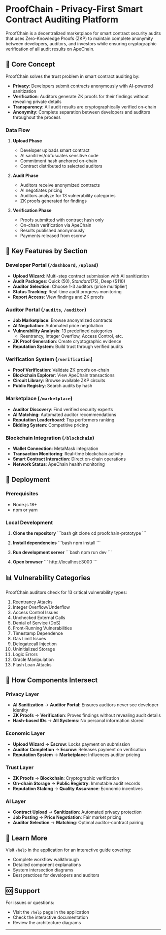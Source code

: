 # ProofChain - Privacy-First Smart Contract Auditing Platform

ProofChain is a decentralized marketplace for smart contract security audits that uses Zero-Knowledge Proofs (ZKP) to maintain complete anonymity between developers, auditors, and investors while ensuring cryptographic verification of all audit results on ApeChain.

## 🎯 Core Concept

ProofChain solves the trust problem in smart contract auditing by:
- **Privacy**: Developers submit contracts anonymously with AI-powered sanitization
- **Verification**: Auditors generate ZK proofs for their findings without revealing private details
- **Transparency**: All audit results are cryptographically verified on-chain
- **Anonymity**: Complete separation between developers and auditors throughout the process


### Data Flow

1. **Upload Phase**
   - Developer uploads smart contract
   - AI sanitizes/obfuscates sensitive code
   - Commitment hash anchored on-chain
   - Contract distributed to selected auditors

2. **Audit Phase**
   - Auditors receive anonymized contracts
   - AI negotiates pricing
   - Auditors analyze for 13 vulnerability categories
   - ZK proofs generated for findings

3. **Verification Phase**
   - Proofs submitted with contract hash only
   - On-chain verification via ApeChain
   - Results published anonymously
   - Payments released from escrow



## 🔑 Key Features by Section

### Developer Portal (`/dashboard`, `/upload`)
- **Upload Wizard**: Multi-step contract submission with AI sanitization
- **Audit Packages**: Quick ($50), Standard ($75), Deep ($110)
- **Auditor Selection**: Choose 1-3 auditors (price multiplier)
- **Status Tracking**: Real-time audit progress monitoring
- **Report Access**: View findings and ZK proofs

### Auditor Portal (`/audits`, `/auditor`)
- **Job Marketplace**: Browse anonymized contracts
- **AI Negotiation**: Automated price negotiation
- **Vulnerability Analysis**: 13 predefined categories
  - Reentrancy, Integer Overflow, Access Control, etc.
- **ZK Proof Generation**: Create cryptographic evidence
- **Reputation System**: Build trust through verified audits

### Verification System (`/verification`)
- **Proof Verification**: Validate ZK proofs on-chain
- **Blockchain Explorer**: View ApeChain transactions
- **Circuit Library**: Browse available ZKP circuits
- **Public Registry**: Search audits by hash

### Marketplace (`/marketplace`)
- **Auditor Discovery**: Find verified security experts
- **AI Matching**: Automated auditor recommendations
- **Reputation Leaderboard**: Top performers ranking
- **Bidding System**: Competitive pricing

### Blockchain Integration (`/blockchain`)
- **Wallet Connection**: MetaMask integration
- **Transaction Monitoring**: Real-time blockchain activity
- **Smart Contract Interaction**: Direct on-chain operations
- **Network Status**: ApeChain health monitoring

## 🚀 Deployment

### Prerequisites
- Node.js 18+ 
- npm or yarn

### Local Development

1. **Clone the repository**
\`\`\`bash
git clone <repository-url>
cd proofchain-prototype
\`\`\`

2. **Install dependencies**
\`\`\`bash
npm install
\`\`\`

3. **Run development server**
\`\`\`bash
npm run dev
\`\`\`

4. **Open browser**
\`\`\`
http://localhost:3000
\`\`\`



## 📊 Vulnerability Categories

ProofChain auditors check for 13 critical vulnerability types:

1. Reentrancy Attacks
2. Integer Overflow/Underflow
3. Access Control Issues
4. Unchecked External Calls
5. Denial of Service (DoS)
6. Front-Running Vulnerabilities
7. Timestamp Dependence
8. Gas Limit Issues
9. Delegatecall Injection
10. Uninitialized Storage
11. Logic Errors
12. Oracle Manipulation
13. Flash Loan Attacks

## 🤝 How Components Intersect

### Privacy Layer
- **AI Sanitization** → **Auditor Portal**: Ensures auditors never see developer identity
- **ZK Proofs** → **Verification**: Proves findings without revealing audit details
- **Hash-based IDs** → **All Systems**: No personal information stored

### Economic Layer
- **Upload Wizard** → **Escrow**: Locks payment on submission
- **Auditor Completion** → **Escrow**: Releases payment on verification
- **Reputation System** → **Marketplace**: Influences auditor pricing

### Trust Layer
- **ZK Proofs** → **Blockchain**: Cryptographic verification
- **On-chain Storage** → **Public Registry**: Immutable audit records
- **Reputation Staking** → **Quality Assurance**: Economic incentives

### AI Layer
- **Contract Upload** → **Sanitization**: Automated privacy protection
- **Job Posting** → **Price Negotiation**: Fair market pricing
- **Auditor Selection** → **Matching**: Optimal auditor-contract pairing

## 📖 Learn More

Visit `/help` in the application for an interactive guide covering:
- Complete workflow walkthrough
- Detailed component explanations
- System intersection diagrams
- Best practices for developers and auditors


## 🆘 Support

For issues or questions:
- Visit the `/help` page in the application
- Check the interactive documentation
- Review the architecture diagrams

---

